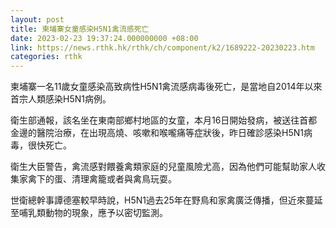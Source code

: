 ```yaml
---
layout: post
title: 柬埔寨女童感染H5N1禽流感死亡
date: 2023-02-23 19:37:24.000000000 +08:00
link: https://news.rthk.hk/rthk/ch/component/k2/1689222-20230223.htm
categories: rthk
---
```


柬埔寨一名11歲女童感染高致病性H5N1禽流感病毒後死亡，是當地自2014年以來首宗人類感染H5N1病例。

衛生部通報，該名坐在東南部鄉村地區的女童，本月16日開始發病，被送往首都金邊的醫院治療，在出現高燒、咳嗽和喉嚨痛等症狀後，昨日確診感染H5N1病毒，很快死亡。

衛生大臣警告，禽流感對餵養禽類家庭的兒童風險尤高，因為他們可能幫助家人收集家禽下的蛋、清理禽籠或者與禽鳥玩耍。

世衛總幹事譚德塞較早時說，H5N1過去25年在野鳥和家禽廣泛傳播，但近來蔓延至哺乳類動物的現象，應予以密切監測。
